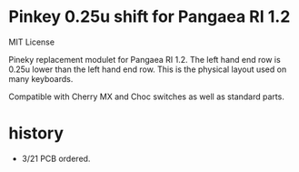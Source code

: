 # Pinkey 0.25u shift for Pangaea RI 1.2
MIT License

Pineky replacement modulet for Pangaea RI 1.2. The left hand end row is 0.25u lower than the left hand end row.
This is the physical layout used on many keyboards.

Compatible with Cherry MX and Choc switches as well as standard parts.


# history

* 3/21 PCB ordered.

